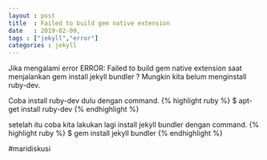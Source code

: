 ```yaml
---
layout : post
title  : Failed to build gem native extension
date   : 2019-02-09,
tags : ["jekyll","error"]
categories : jekyll
---
```



Jika mengalami error ERROR: Failed to build gem native extension saat menjalankan gem install jekyll bundler ? Mungkin kita belum menginstall ruby-dev.

Coba install ruby-dev dulu dengan command. 
{% highlight ruby %} 
  $ apt-get install ruby-dev 
{% endhighlight %}

setelah itu coba kita lakukan lagi install jekyll bundler dengan command. 
{% highlight ruby %} 
  $ gem install jekyll bundler 
{% endhighlight %}

#maridiskusi

